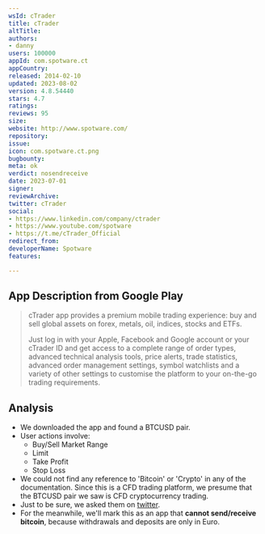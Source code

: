 ```yaml
---
wsId: cTrader
title: cTrader
altTitle: 
authors:
- danny
users: 100000
appId: com.spotware.ct
appCountry: 
released: 2014-02-10
updated: 2023-08-02
version: 4.8.54440
stars: 4.7
ratings: 
reviews: 95
size: 
website: http://www.spotware.com/
repository: 
issue: 
icon: com.spotware.ct.png
bugbounty: 
meta: ok
verdict: nosendreceive
date: 2023-07-01
signer: 
reviewArchive: 
twitter: cTrader
social:
- https://www.linkedin.com/company/ctrader
- https://www.youtube.com/spotware
- https://t.me/cTrader_Official
redirect_from: 
developerName: Spotware
features: 

---
```


## App Description from Google Play

> cTrader app provides a premium mobile trading experience: buy and sell global assets on forex, metals, oil, indices, stocks and ETFs.
>
> Just log in with your Apple, Facebook and Google account or your cTrader ID and get access to a complete range of order types, advanced technical analysis tools, price alerts, trade statistics, advanced order management settings, symbol watchlists and a variety of other settings to customise the platform to your on-the-go trading requirements.

## Analysis

- We downloaded the app and found a BTCUSD pair.
- User actions involve:
  - Buy/Sell Market Range
  - Limit
  - Take Profit
  - Stop Loss
- We could not find any reference to 'Bitcoin' or 'Crypto' in any of the documentation. Since this is a CFD trading platform, we presume that the BTCUSD pair we saw is CFD cryptocurrency trading.
- Just to be sure, we asked them on [twitter](https://twitter.com/BitcoinWalletz/status/1675077669359169537).
- For the meanwhile, we'll mark this as an app that **cannot send/receive bitcoin**, because withdrawals and deposits are only in Euro.
